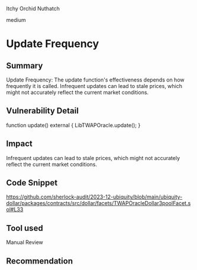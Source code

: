 Itchy Orchid Nuthatch

medium

# Update Frequency

## Summary
Update Frequency: The update function's effectiveness depends on how frequently it is called. Infrequent updates can lead to stale prices, which might not accurately reflect the current market conditions.

## Vulnerability Detail
  function update() external {
        LibTWAPOracle.update();
    }
## Impact
Infrequent updates can lead to stale prices, which might not accurately reflect the current market conditions.
## Code Snippet
https://github.com/sherlock-audit/2023-12-ubiquity/blob/main/ubiquity-dollar/packages/contracts/src/dollar/facets/TWAPOracleDollar3poolFacet.sol#L33
## Tool used

Manual Review

## Recommendation